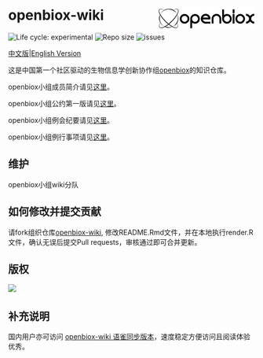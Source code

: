 # openbiox-wiki <img src="static/img/logo-long.png" align="right" alt="openbiox" width="200"/>

<img src="https://img.shields.io/badge/lifecycle-experimental-orange.svg" alt="Life cycle: experimental"> <img src="https://img.shields.io/github/repo-size/openbiox/openbiox-wiki.svg" alt="Repo size"/> <img src="https://img.shields.io/github/issues/openbiox/openbiox-wiki.svg" alt="issues"/>

[中文版](./README.md)|[English Version](./README-EN.md)

这是中国第一个社区驱动的生物信息学创新协作组[openbiox](https://openbiox.org)的知识仓库。

openbiox小组成员简介请见[这里](./members)。

openbiox小组公约第一版请见[这里](./declaration)。

openbiox小组例会纪要请见[这里](./minutes)。

openbiox小组例行事项请见[这里](./routine)。

## 维护

 openbiox小组wiki分队

## 如何修改并提交贡献

请fork组织仓库[openbiox-wiki](https://github.com/openbiox/openbiox-wiki), 修改README.Rmd文件，并在本地执行render.R文件，确认无误后提交Pull requests，审核通过即可合并更新。

## 版权

[![](https://i.creativecommons.org/l/by-nc-nd/4.0/88x31.png)](https://creativecommons.org/licenses/by-nc-nd/4.0/)

## 补充说明

国内用户亦可访问 [openbiox-wiki 语雀同步版本](https://www.yuque.com/openbiox/wiki)，速度稳定方便访问且阅读体验优秀。
